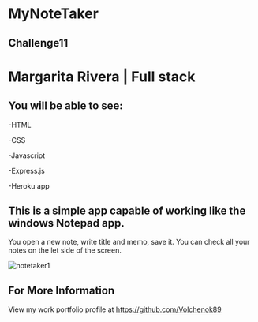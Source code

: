 # MyNoteTaker
## Challenge11
# Margarita Rivera | Full stack



## You will be able to see:

-HTML

-CSS

-Javascript

-Express.js

-Heroku app


## This is a simple app capable of working like the windows Notepad app.
You open a new note, write title and memo, save it.
You can check all your notes on the let side of the screen. 


![notetaker1](https://user-images.githubusercontent.com/77917594/125179856-96c1bf80-e1a7-11eb-8db7-18a992e62bcb.png)





## For More Information
View my work portfolio profile at https://github.com/Volchenok89

